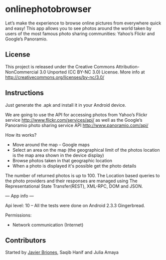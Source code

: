 # onlinephotobrowser
Let’s make the experience to browse online pictures from everywhere quick and easy!
This app allows you to see photos around the world taken by users of the most famous photo sharing communities: Yahoo’s Flickr and Google’s Panoramio.

## License

This project is released under the Creative Commons Attribution-NonCommercial 3.0 Unported (CC BY-NC 3.0) License.
More info at http://creativecommons.org/licenses/by-nc/3.0/

## Instructions

Just generate the .apk and install it in your Android device.

We are going to use the API for accessing photos from Yahoo’s Flickr service http://www.flickr.com/services/api/
as well as the Google’s Panoramio photo sharing service API http://www.panoramio.com/api/

How its works?

- Move around the map – Google maps
- Select an area on the map (the geographical limit of the photos location is the map area shown in the device display)
- Browse photos taken in that geographic location
- When a photo is displayed it's possible get the photo details


The number of returned photos is up to 100.
The Location based queries to the photo providers and their responses are managed using The Representational State Transfer(REST), XML-RPC, DOM and JSON.

— App info —

Api level: 10 – All the tests were done on Android 2.3.3 Gingerbread.

Permissions:
- Network communication (Internet)

## Contributors
Started by [Javier Briones](https://github.com/jvbriones), Saqib Hanif and Julia Amaya

